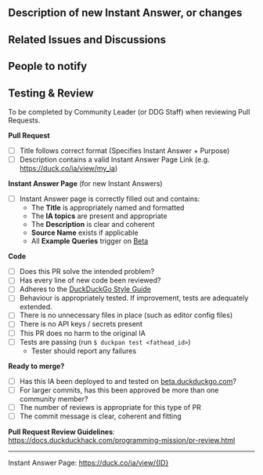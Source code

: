 <!-- 

~~ WARNING: PLEASE READ BELOW ~~ 

This PR template is not optional. The DuckDuckGo community and employees
have a set of standards which we all adhere to. Please take the time to
review this repo's CONTRIBUTING.md and follow the instructions in this
template. Failure to do so will result in your PR being closed or put
on hold.

~~ 1. THE PULL REQUEST TITLE

Use the appropriate format for your Pull Request title above ^^^^^:

If this is a bug fix:
{IA Name}: {Description of change}

If this is a New Instant Answer:
New {IA Name} Goodie

If this is something else:
{Tests/Docs/Other}: {Short Description}

-->


## Description of new Instant Answer, or changes
<!-- What does this new Instant Answer do? What changes does this PR introduce? -->


## Related Issues and Discussions
<!-- Link related issues here to automatically close them when PR is merged -->
<!-- E.g. "Fixes #1234" -->


## People to notify
<!-- Please @mention any relevant people/organizations here: -->



## Testing & Review
To be completed by Community Leader (or DDG Staff) when reviewing Pull Requests. 

**Pull Request**
- [ ] Title follows correct format (Specifies Instant Answer + Purpose)
- [ ] Description contains a valid Instant Answer Page Link (e.g. https://duck.co/ia/view/my_ia)

**Instant Answer Page** (for new Instant Answers)
- [ ] Instant Answer page is correctly filled out and contains:
    - The **Title** is appropriately named and formatted
    - The **IA topics** are present and appropriate
    - The **Description** is clear and coherent
    - **Source Name** exists if applicable
    - All **Example Queries** trigger on [Beta](https://beta.duckduckgo.com/)

**Code**
- [ ] Does this PR solve the intended problem?
- [ ] Has every line of new code been reviewed?
- [ ] Adheres to the [DuckDuckGo Style Guide](https://docs.duckduckhack.com/resources/code-style-guide.html)
- [ ] Behaviour is appropriately tested. If improvement, tests are adequately extended.
- [ ] There is no unnecessary files in place (such as editor config files)
- [ ] There is no API keys / secrets present
- [ ] This PR does no harm to the original IA
- [ ] Tests are passing (run `$ duckpan test <fathead_id>`)
    - Tester should report any failures

**Ready to merge?**

- [ ] Has this IA been deployed to and tested on [beta.duckduckgo.com](https://beta.duckduckgo.com/)?
- [ ] For larger commits, has this been approved be more than one community member?
- [ ] The number of reviews is appropriate for this type of PR
- [ ] The commit message is clear, coherent and fitting

**Pull Request Review Guidelines**: https://docs.duckduckhack.com/programming-mission/pr-review.html

<!-- DO NOT REMOVE -->
---

<!-- The Instant Answer ID can be found by clicking the `?` icon beside the Instant Answer result on DuckDuckGo.com -->
Instant Answer Page: https://duck.co/ia/view/{ID}
<!-- FILL THIS IN:                           ^^^^ -->
